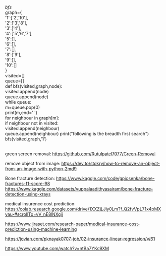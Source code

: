 *bfs*<br>
graph={<br>
    '1':['2','10'],<br>
    '2':['3','8'],<br>
    '3':['4'],<br>
    '4':['5','6','7'],<br>
    '5':[],<br>
    '6':[],<br>
    '7':[],<br>
    '8':['9'],<br>
    '9':[],<br>
    '10':[]<br>
}<br>
visited=[]<br>
queue=[]<br>
def bfs(visited,graph,node):<br>
    visited.append(node)<br>
    queue.append(node)<br>
    while queue:<br>
        m=queue.pop(0)<br>
        print(m,end=' ')<br>
        for neighbour in graph[m]:<br>
            if neighbour not in visited:<br>
                visited.append(neighbour)<br>
                queue.append(neighbour)
print("following is the breadth first search")<br>
bfs(visited,graph,'1')<br>
<br>

green screen removal:
https://github.com/Rutulpatel7077/Green-Removal

remove object from image:
https://dev.to/stokry/how-to-remove-an-object-from-an-image-with-python-2md9



Bone fracture detection:
https://www.kaggle.com/code/gpiosenka/bone-fractures-f1-score-98
https://www.kaggle.com/datasets/vuppalaadithyasairam/bone-fracture-detection-using-xrays



medical insurence cost prediction
https://colab.research.google.com/drive/1XXZjLJiy0LmTf_Q2fvVpL71x4pMXvau-#scrollTo=vV_nE8lNXgji


https://www.ijraset.com/research-paper/medical-insurance-cost-prediction-using-machine-learning


https://jovian.com/pknayak0707-job/02-insurance-linear-regression/v/61

https://www.youtube.com/watch?v=ntBa7YKc9XM

